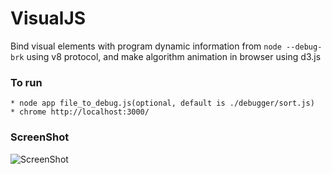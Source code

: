 VisualJS
===

Bind visual elements with program dynamic information from `node --debug-brk` using v8 protocol, and make algorithm animation in browser using d3.js

### To run

    * node app file_to_debug.js(optional, default is ./debugger/sort.js)
    * chrome http://localhost:3000/

### ScreenShot
![ScreenShot](https://raw.github.com/xjj59307/visualjs/master/screenshots/screenshot.png)